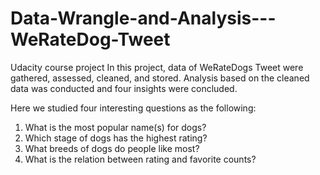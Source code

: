 # Data-Wrangle-and-Analysis---WeRateDog-Tweet
Udacity course project
In this project, data of WeRateDogs Tweet were gathered, assessed, cleaned, and stored. Analysis based on the cleaned data was conducted and four insights were concluded. 

Here we studied four interesting questions as the following: 
1.	What is the most popular name(s) for dogs?
2.	Which stage of dogs has the highest rating?
3.	What breeds of dogs do people like most?
4.	What is the relation between rating and favorite counts?
